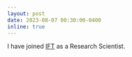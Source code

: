 ```yaml
---
layout: post
date: 2023-08-07 00:30:00-0400
inline: true
---
```


I have joined [IFT](https://www.i-fusion-i.com/) as a Research Scientist. 